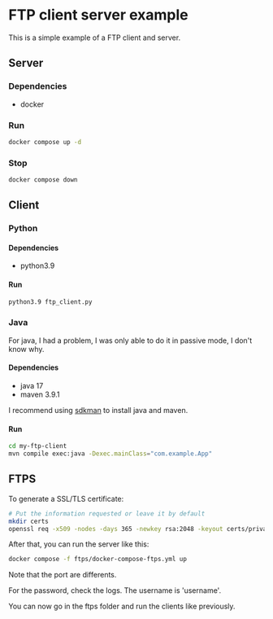 # FTP client server example

This is a simple example of a FTP client and server.

## Server

### Dependencies

- docker

### Run

```bash
docker compose up -d
```

### Stop

```bash
docker compose down
```

## Client

### Python

#### Dependencies

- python3.9

#### Run

```bash
python3.9 ftp_client.py
```

### Java

For java, I had a problem, I was only able to do it in passive mode, I don't know why.

#### Dependencies

- java 17
- maven 3.9.1

I recommend using [sdkman](https://sdkman.io/) to install java and maven.

#### Run

```bash
cd my-ftp-client
mvn compile exec:java -Dexec.mainClass="com.example.App"
```

## FTPS

To generate a SSL/TLS certificate:

```bash
# Put the information requested or leave it by default
mkdir certs
openssl req -x509 -nodes -days 365 -newkey rsa:2048 -keyout certs/privatekey.key -out certs/certificate.crt
```

After that, you can run the server like this:

```bash
docker compose -f ftps/docker-compose-ftps.yml up
```

Note that the port are differents.

For the password, check the logs. The username is 'username'.

You can now go in the ftps folder and run the clients like previously.
